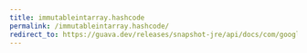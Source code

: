 ```yaml
---
title: immutableintarray.hashcode
permalink: /immutableintarray.hashcode/
redirect_to: https://guava.dev/releases/snapshot-jre/api/docs/com/google/common/primitives/ImmutableIntArray.html#hashCode--
---
```

